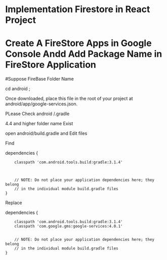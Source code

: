 # Implementation Firestore in React Project 

# Create A FireStore Apps in Google Console  Andd Add Package Name in FireStore Application 

#Suppose FireBase Folder Name 

cd android ;



Once downloaded, place this file in the root of your project at android/app/google-services.json.


PLease Check android /.gradle 

4.4 and higher folder name Exist


open android/build.gradle and Edit files


Find 

dependencies {

        classpath 'com.android.tools.build:gradle:3.1.4'
        
        

        // NOTE: Do not place your application dependencies here; they belong
        // in the individual module build.gradle files
    }


Replace

dependencies {

        classpath 'com.android.tools.build:gradle:3.1.4'
        classpath 'com.google.gms:google-services:4.0.1'
        

        // NOTE: Do not place your application dependencies here; they belong
        // in the individual module build.gradle files
    }

